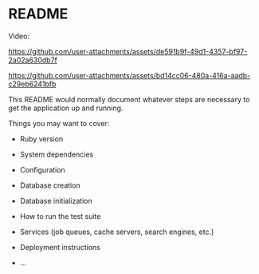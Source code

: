 # README
Video:

https://github.com/user-attachments/assets/de591b9f-49d1-4357-bf97-2a02a630db7f

https://github.com/user-attachments/assets/bd14cc06-480a-416a-aadb-c29eb6241bfb


This README would normally document whatever steps are necessary to get the
application up and running.

Things you may want to cover:

* Ruby version

* System dependencies

* Configuration

* Database creation

* Database initialization

* How to run the test suite

* Services (job queues, cache servers, search engines, etc.)

* Deployment instructions

* ...

